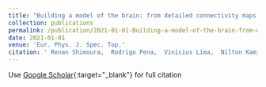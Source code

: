 ```yaml
---
title: "Building a model of the brain: from detailed connectivity maps to network organization"
collection: publications
permalink: /publication/2021-01-01-Building-a-model-of-the-brain-from-detailed-connectivity-maps-to-network-organization
date: 2021-01-01
venue: 'Eur. Phys. J. Spec. Top.'
citation: ' Renan Shimoura,  Rodrigo Pena,  Vinicius Lima,  Nilton Kamiji,  Mauricio Girardi{-}Schappo,  Antonio Roque, &quot;Building a model of the brain: from detailed connectivity maps to network organization.&quot; Eur. Phys. J. Spec. Top., 2021.'
---
```

Use [Google Scholar](https://scholar.google.com/scholar?q=Building+a+model+of+the+brain:+from+detailed+connectivity+maps+to+network+organization){:target="_blank"} for full citation
